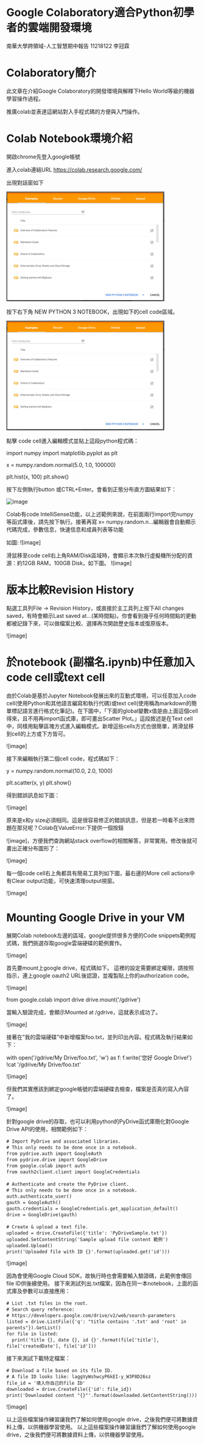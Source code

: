 # Google Colaboratory適合Python初學者的雲端開發環境
南華大學跨領域-人工智慧期中報告 11218122 李冠霖
# Colaboratory簡介

此文章在介紹Google Colaboratory的開發環境與解釋下Hello World等級的機器學習操作過程。

推廣colab並表達這網站對入手程式碼的方便與入門操作。

# Colab Notebook環境介紹
開啟chrome先登入google帳號

進入colab連結URL https://colab.research.google.com/ 

出現對話窗如下

![image](https://github.com/linggon-c0der/Google-Colaboratory-Python-/blob/main/202003200701.jpg)

按下右下角 NEW PYTHON 3 NOTEBOOK，出現如下的cell code區域。

![image](https://github.com/linggon-c0der/Google-Colaboratory-Python-/blob/main/202003200701.jpg)

點擊 code cell進入編輯模式並貼上這段python程式碼：

import numpy
import matplotlib.pyplot as plt

x = numpy.random.normal(5.0, 1.0, 100000)

plt.hist(x, 100)
plt.show()

按下左側執行button 或CTRL+Enter。會看到正態分布直方圖結果如下：

![image](https://github.com/linggon-c0der/Google-Colaboratory-Python-/commit/57f8b52052edffe54c6883b703e38ae7f46bfd88)

Colab有code IntelliSense功能，以上述範例來說，在前面兩行import完numpy等函式庫後，請先按下執行。接著再寫 x= numpy.random.n…編輯器會自動顯示代碼完成，參數信息，快速信息和成員列表等功能

如圖:
![image]

滑鼠移至code cell右上角RAM/Disk區域時，會顯示本次執行虛擬機所分配的資源：約12GB RAM，100GB Disk，如下圖。
![image]

# 版本比較Revision History
點選工具列File -> Revision History，或直接於主工具列上按下All changes saved，有時會顯示Last saved at…(某時間點)。你會看到幾乎任何時間點的更動都被記錄下來，可以做檔案比較、選擇再次開啟歷史版本或復原版本。

![image]

# 於notebook (副檔名.ipynb)中任意加入code cell或text cell
由於Colab是基於Jupyter Notebook發展出來的互動式環境，可以任意加入code cell(使用Python和其他語言編寫和執行代碼)或text cell(使用稱為markdown的簡單標記語言進行格式化筆記)。在下圖中，「下面的global變數x值是由上面這個cell得來，且不用再import函式庫，即可畫出Scatter Plot。」這段敘述是在Text cell中，同樣用點擊區塊方式進入編輯模式。新增這些cells方式也很簡單，將滑鼠移到cell的上方或下方皆可。

![image]

接下來編輯執行第二個cell code，程式碼如下：

y = numpy.random.normal(10.0, 2.0, 1000)

plt.scatter(x, y)
plt.show()

得到錯誤訊息如下圖：

![image]

原來是x和y size必須相同。這是很容易修正的錯誤訊息，但是若一時看不出來問題在那兒呢？Colab在ValueError:下提供一個按鈕

![image]，方便我們查詢網站stack overflow的相關解答，非常實用。修改後就可畫出正確分布圖形了：

![image]

每一個code cell右上角都具有簡易工具列如下圖，最右邊的More cell actions中有Clear output功能，可快速清理output視窗。

![image]

# Mounting Google Drive in your VM

展開Colab notebook左邊的區域，google提供很多方便的Code snippets範例程式碼，我們挑選存取google雲端硬碟的範例實作。

![image]

首先要mount上google drive，程式碼如下。
這裡的設定需要綁定權限，請按照指示，連上google oauth2 URL後認證，並複製貼上你的authorization code。

![image]

from google.colab import drive
drive.mount('/gdrive')

當輸入驗證完成，會顯示Mounted at /gdrive，這就表示成功了。

![image]

接著在”我的雲端硬碟”中新增檔案foo.txt，並列印出內容。程式碼及執行結果如下：

with open('/gdrive/My Drive/foo.txt', 'w') as f:
  f.write('您好 Google Drive!')
!cat '/gdrive/My Drive/foo.txt'

![image]

但我們其實應該到綁定google帳號的雲端硬碟去檢查，檔案是否真的寫入內容了。

![image]

針對google drive的存取，也可以利用python的PyDrive函式庫簡化對Google Drive API的使用，相關範例如下：

```
# Import PyDrive and associated libraries.
# This only needs to be done once in a notebook.
from pydrive.auth import GoogleAuth
from pydrive.drive import GoogleDrive
from google.colab import auth
from oauth2client.client import GoogleCredentials

# Authenticate and create the PyDrive client.
# This only needs to be done once in a notebook.
auth.authenticate_user()
gauth = GoogleAuth()
gauth.credentials = GoogleCredentials.get_application_default()
drive = GoogleDrive(gauth)

# Create & upload a text file.
uploaded = drive.CreateFile({'title': 'PyDriveSample.txt'})
uploaded.SetContentString('Sample upload file content 範例')
uploaded.Upload()
print('Uploaded file with ID {}'.format(uploaded.get('id')))
```
![image]

因為會使用Google Cloud SDK，故執行時也會需要輸入驗證碼，此範例會傳回file ID供後續使用。
接下來測試列出.txt檔案，因為在同一本notebook，上面的函式庫及參數可以直接應用：

```
# List .txt files in the root.
# Search query reference:
# https://developers.google.com/drive/v2/web/search-parameters
listed = drive.ListFile({'q': "title contains '.txt' and 'root' in parents"}).GetList()
for file in listed:
  print('title {}, date {}, id {}'.format(file['title'], file['createdDate'], file['id']))
```

  接下來測試下載特定檔案：

```
# Download a file based on its file ID.
# A file ID looks like: laggVyWshwcyP6kEI-y_W3P8D26sz
file_id = '填入你自己的file ID'
downloaded = drive.CreateFile({'id': file_id})
print('Downloaded content "{}"'.format(downloaded.GetContentString()))
```

![image]

以上這些檔案操作練習讓我們了解如何使用google drive，之後我們便可將數據資料上傳，以供機器學習使用。
以上這些檔案操作練習讓我們了解如何使用google drive，之後我們便可將數據資料上傳，以供機器學習使用。
